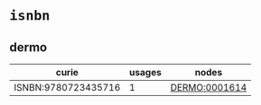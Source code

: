 # `isnbn`

## dermo

| curie               |   usages | nodes                                                         |
|---------------------|----------|---------------------------------------------------------------|
| ISNBN:9780723435716 |        1 | [DERMO:0001614](http://purl.obolibrary.org/obo/DERMO_0001614) |

